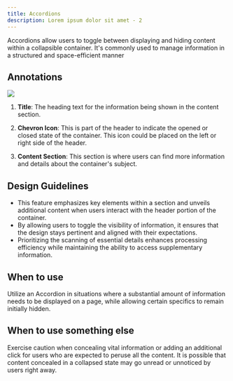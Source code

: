 ```yaml
---
title: Accordions
description: Lorem ipsum dolor sit amet - 2
---
```

Accordions allow users to toggle between displaying and hiding content within a collapsible container. It's commonly used to manage information in a structured and space-efficient manner

## Annotations

![](/accordion.svg)



1. **Title**: The heading text for the information being shown in the content section.


2. **Chevron Icon**: This is part of the header to indicate the opened or closed state of the container. This icon could be placed on the left or right side of the header.
3. **Content Section**: This section is where users can find more information and details about the container's subject.

## Design Guidelines

* This feature emphasizes key elements within a section and unveils additional content when users interact with the header portion of the container. 
* By allowing users to toggle the visibility of information, it ensures that the design stays pertinent and aligned with their expectations. 
* Prioritizing the scanning of essential details enhances processing efficiency while maintaining the ability to access supplementary information.

## When to use

Utilize an Accordion in situations where a substantial amount of information needs to be displayed on a page, while allowing certain specifics to remain initially hidden.

## When to use something else

Exercise caution when concealing vital information or adding an additional click for users who are expected to peruse all the content. It is possible that content concealed in a collapsed state may go unread or unnoticed by users right away.